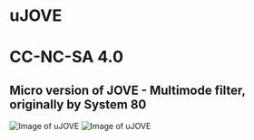 # uJOVE
# CC-NC-SA 4.0
## Micro version of JOVE - Multimode filter, originally by System 80
![Image of uJOVE](https://github.com/Shayshez/uJOVE/blob/master/uJove_mg.png)
![Image of uJOVE](https://github.com/Shayshez/uJOVE/blob/master/uJOVE_PANEL2.png)
